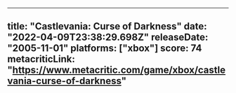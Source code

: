 
---
title: "Castlevania: Curse of Darkness"
date: "2022-04-09T23:38:29.698Z"
releaseDate: "2005-11-01"
platforms: ["xbox"]
score: 74
metacriticLink: "https://www.metacritic.com/game/xbox/castlevania-curse-of-darkness"
---
